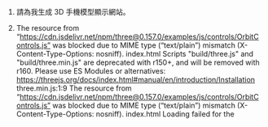 1. 請為我生成 3D 手機模型顯示網站。

2. The resource from “https://cdn.jsdelivr.net/npm/three@0.157.0/examples/js/controls/OrbitControls.js” was blocked due to MIME type (“text/plain”) mismatch (X-Content-Type-Options: nosniff).
index.html
Scripts "build/three.js" and "build/three.min.js" are deprecated with r150+, and will be removed with r160. Please use ES Modules or alternatives: https://threejs.org/docs/index.html#manual/en/introduction/Installation three.min.js:1:9
The resource from “https://cdn.jsdelivr.net/npm/three@0.157.0/examples/js/controls/OrbitControls.js” was blocked due to MIME type (“text/plain”) mismatch (X-Content-Type-Options: nosniff).
index.html
Loading failed for the <script> with source “https://cdn.jsdelivr.net/npm/three@0.157.0/examples/js/controls/OrbitControls.js”. index.html:9:100
Uncaught TypeError: THREE.OrbitControls is not a constructor
    init http://127.0.0.1:3000/script.js:34
    <anonymous> http://127.0.0.1:3000/script.js:165

3. Uncaught TypeError: The specifier “three” was a bare specifier, but was not remapped to anything. Relative module specifiers must start with “./”, “../” or “/”.

4. Uncaught TypeError: The specifier “three” was a bare specifier, but was not remapped to anything. Relative module specifiers must start with “./”, “../” or “/”.

5. Uncaught TypeError: The specifier “three” was a bare specifier, but was not remapped to anything. Relative module specifiers must start with “./”, “../” or “/”.
還是錯，請仔細檢查。

6. 請依手機實際的型號，使用 playwright MCP 工具，由 google 搜尋它們的詳細規格，更新到網頁內。
   => 

7. 請將手機資訊由下方移到右側，與手機模型並列，資訊面板用浮空模式。手機顏色選項刪除，旋轉展示/停止旋轉 鈕合併。

8. Samsung Galaxy S22 Ultra 這個手機顯示偏上，要怎麼調下來？